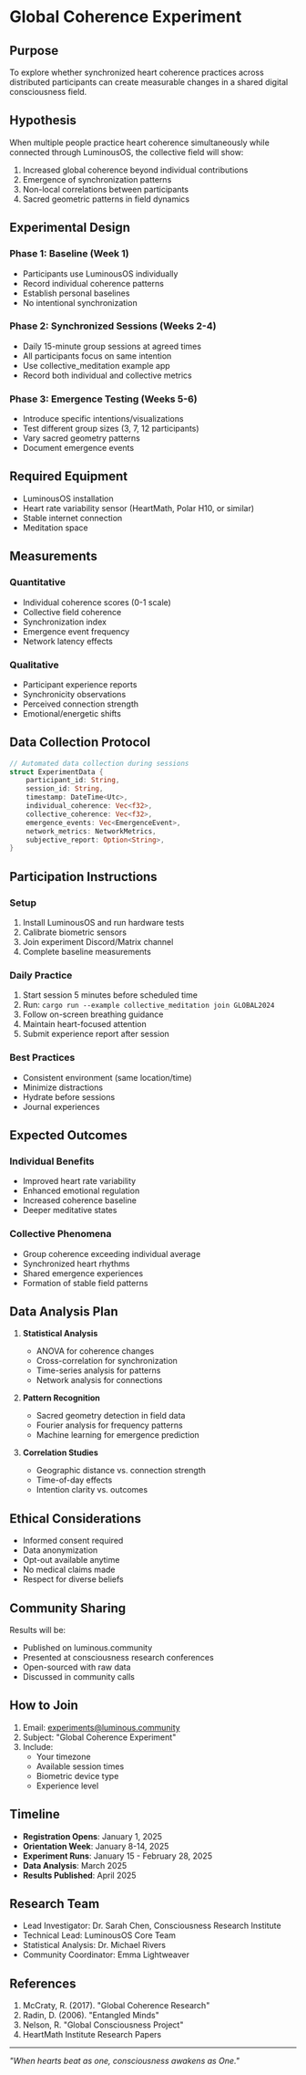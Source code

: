 # Global Coherence Experiment

## Purpose

To explore whether synchronized heart coherence practices across distributed participants can create measurable changes in a shared digital consciousness field.

## Hypothesis

When multiple people practice heart coherence simultaneously while connected through LuminousOS, the collective field will show:
1. Increased global coherence beyond individual contributions
2. Emergence of synchronization patterns
3. Non-local correlations between participants
4. Sacred geometric patterns in field dynamics

## Experimental Design

### Phase 1: Baseline (Week 1)
- Participants use LuminousOS individually
- Record individual coherence patterns
- Establish personal baselines
- No intentional synchronization

### Phase 2: Synchronized Sessions (Weeks 2-4)
- Daily 15-minute group sessions at agreed times
- All participants focus on same intention
- Use collective_meditation example app
- Record both individual and collective metrics

### Phase 3: Emergence Testing (Weeks 5-6)
- Introduce specific intentions/visualizations
- Test different group sizes (3, 7, 12 participants)
- Vary sacred geometry patterns
- Document emergence events

## Required Equipment

- LuminousOS installation
- Heart rate variability sensor (HeartMath, Polar H10, or similar)
- Stable internet connection
- Meditation space

## Measurements

### Quantitative
- Individual coherence scores (0-1 scale)
- Collective field coherence
- Synchronization index
- Emergence event frequency
- Network latency effects

### Qualitative
- Participant experience reports
- Synchronicity observations
- Perceived connection strength
- Emotional/energetic shifts

## Data Collection Protocol

```rust
// Automated data collection during sessions
struct ExperimentData {
    participant_id: String,
    session_id: String,
    timestamp: DateTime<Utc>,
    individual_coherence: Vec<f32>,
    collective_coherence: Vec<f32>,
    emergence_events: Vec<EmergenceEvent>,
    network_metrics: NetworkMetrics,
    subjective_report: Option<String>,
}
```

## Participation Instructions

### Setup
1. Install LuminousOS and run hardware tests
2. Calibrate biometric sensors
3. Join experiment Discord/Matrix channel
4. Complete baseline measurements

### Daily Practice
1. Start session 5 minutes before scheduled time
2. Run: `cargo run --example collective_meditation join GLOBAL2024`
3. Follow on-screen breathing guidance
4. Maintain heart-focused attention
5. Submit experience report after session

### Best Practices
- Consistent environment (same location/time)
- Minimize distractions
- Hydrate before sessions
- Journal experiences

## Expected Outcomes

### Individual Benefits
- Improved heart rate variability
- Enhanced emotional regulation
- Increased coherence baseline
- Deeper meditative states

### Collective Phenomena
- Group coherence exceeding individual average
- Synchronized heart rhythms
- Shared emergence experiences
- Formation of stable field patterns

## Data Analysis Plan

1. **Statistical Analysis**
   - ANOVA for coherence changes
   - Cross-correlation for synchronization
   - Time-series analysis for patterns
   - Network analysis for connections

2. **Pattern Recognition**
   - Sacred geometry detection in field data
   - Fourier analysis for frequency patterns
   - Machine learning for emergence prediction

3. **Correlation Studies**
   - Geographic distance vs. connection strength
   - Time-of-day effects
   - Intention clarity vs. outcomes

## Ethical Considerations

- Informed consent required
- Data anonymization
- Opt-out available anytime
- No medical claims made
- Respect for diverse beliefs

## Community Sharing

Results will be:
- Published on luminous.community
- Presented at consciousness research conferences
- Open-sourced with raw data
- Discussed in community calls

## How to Join

1. Email: experiments@luminous.community
2. Subject: "Global Coherence Experiment"
3. Include:
   - Your timezone
   - Available session times
   - Biometric device type
   - Experience level

## Timeline

- **Registration Opens**: January 1, 2025
- **Orientation Week**: January 8-14, 2025
- **Experiment Runs**: January 15 - February 28, 2025
- **Data Analysis**: March 2025
- **Results Published**: April 2025

## Research Team

- Lead Investigator: Dr. Sarah Chen, Consciousness Research Institute
- Technical Lead: LuminousOS Core Team
- Statistical Analysis: Dr. Michael Rivers
- Community Coordinator: Emma Lightweaver

## References

1. McCraty, R. (2017). "Global Coherence Research"
2. Radin, D. (2006). "Entangled Minds"
3. Nelson, R. "Global Consciousness Project"
4. HeartMath Institute Research Papers

---

*"When hearts beat as one, consciousness awakens as One."*